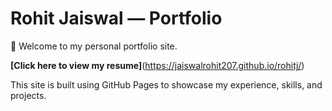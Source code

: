 # Rohit Jaiswal — Portfolio

🚀 Welcome to my personal portfolio site.

**[Click here to view my resume]**(https://jaiswalrohit207.github.io/rohitj/)

This site is built using GitHub Pages to showcase my experience, skills, and projects.

